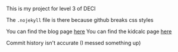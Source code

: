 This is my project for level 3 of DECI

The `.nojekyll` file is there because github breaks css styles

You can find the blog page [here](https://safariknight.github.io/DECI-Level3-Project/)
You can find the kidcalc page [here](https://safariknight.github.io/DECI-Level3-Project/kidcalc/index.html)

Commit history isn't accurate (I messed something up)
